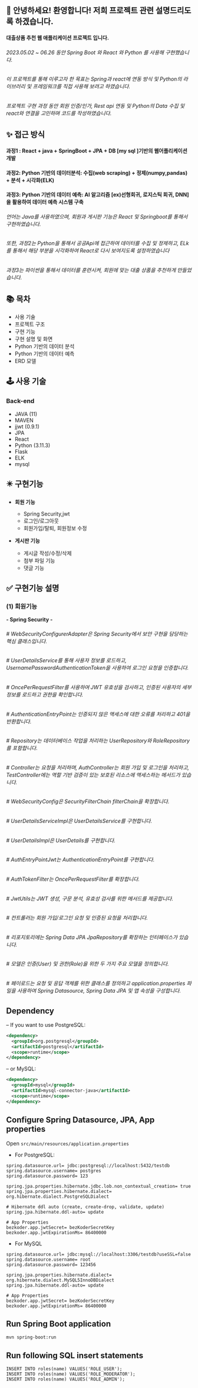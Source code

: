 ## 👋 안녕하세요! 환영합니다! 저희 프로젝트 관련 설명드리도록 하겠습니다.

#### 대출상품 추천 웹 애플리케이션 프로젝트 입니다.

###### 2023.05.02 ~ 06.26 동안 Spring Boot 와 React 와 Python 를 사용해 구현했습니다.
###### 이 프로젝트를 통해 이루고자 한 목표는 Spring과 react에 연동 방식 및 Python의 라이브러리 및 프레임워크를 직접 사용해 보려고 하였습니다.
###### 프로젝트 구현 과정 동안 회원 인증/인가, Rest api 연동 및 Python의 Data 수집 및 react와 연결을 고민하며 코드를 작성하였습니다.

## ✨ 접근 방식

#### 과정1 : React + java + SpringBoot + JPA + DB [my sql ]기반의 웹어플리케이션 개발

#### 과정2: Python 기반의 데이터분석: 수집(web scraping) + 정제(numpy,pandas) + 분석 + 시각화(ELK)

#### 과정3: Python 기반의 데이터 예측: AI 알고리즘 [ex)선형회귀, 로지스틱 회귀, DNN]을 활용하여 데이터 예측 시스템 구축

###### 언어는 Java를 사용하였으며, 회원과 게시판 기능은 React 및 Springboot를 통해서 구현하였습니다.

###### 또한, 과정2는 Python을 통해서 공공Api에 접근하여 데이터를 수집 및 정제하고, ELk를 통해서 해당 부분을 시각화하여 React로 다시 보여지도록 설정하였습니다

###### 과정3는 파이썬을 통해서 데이터를 훈련시켜, 회원에 맞는 대출 상품을 추천하게 만들었습니다.

## 📚 목차

- 사용 기술
- 프로젝트 구조
- 구현 기능
- 구현 설명 및 화면
- Python 기반의 데이터 분석
- Python 기반의 데이터 예측
- ERD 모델

## 🕹 사용 기술

### Back-end

+ JAVA (11)
+ MAVEN
+ jjwt (0.9.1)
+ JPA
+ React
+ Python (3.11.3)
+ Flask
+ ELK
+ mysql

## ✴️ 구현기능

* **회원 기능**
  - Spring Security,jwt
  - 로그인/로그아웃
  - 회원가입/탈퇴, 회원정보 수정
    
* **게시판 기능**
  - 게시글 작성/수정/삭제
  - 첨부 파일 기능
  - 댓글 기능

## ✅ 구현기능 설명

### (1) 회원기능

**- Spring Security -**
###### # WebSecurityConfigurerAdapter은 Spring Security에서 보안 구현을 담당하는 핵심 클래스입니다.
###### # UserDetailsService를 통해 사용자 정보를 로드하고, UsernamePasswordAuthenticationToken을 사용하여 로그인 요청을 인증합니다.
###### # OncePerRequestFilter를 사용하여 JWT 유효성을 검사하고, 인증된 사용자의 세부 정보를 로드하고 권한을 확인합니다.
###### # AuthenticationEntryPoint는 인증되지 않은 액세스에 대한 오류를 처리하고 401을 반환합니다.
###### # Repository는 데이터베이스 작업을 처리하는 UserRepository와 RoleRepository를 포함합니다.
###### # Controller는 요청을 처리하며, AuthController는 회원 가입 및 로그인을 처리하고, TestController에는 역할 기반 검증이 있는 보호된 리소스에 액세스하는 메서드가 있습니다.
###### # WebSecurityConfig은 SecurityFilterChain filterChain을 확장합니다.
###### # UserDetailsServiceImpl은 UserDetailsService를 구현합니다.
###### # UserDetailsImpl은 UserDetails를 구현합니다.
###### # AuthEntryPointJwt는 AuthenticationEntryPoint를 구현합니다.
###### # AuthTokenFilter는 OncePerRequestFilter를 확장합니다.
###### # JwtUtils는 JWT 생성, 구문 분석, 유효성 검사를 위한 메서드를 제공합니다.
###### # 컨트롤러는 회원 가입/로그인 요청 및 인증된 요청을 처리합니다.
###### # 리포지토리에는 Spring Data JPA JpaRepository를 확장하는 인터페이스가 있습니다.
###### # 모델은 인증(User) 및 권한(Role)을 위한 두 가지 주요 모델을 정의합니다.
###### # 페이로드는 요청 및 응답 객체를 위한 클래스를 정의하고 application.properties 파일을 사용하여 Spring Datasource, Spring Data JPA 및 앱 속성을 구성합니다.

## Dependency
– If you want to use PostgreSQL:
```xml
<dependency>
  <groupId>org.postgresql</groupId>
  <artifactId>postgresql</artifactId>
  <scope>runtime</scope>
</dependency>
```
– or MySQL:
```xml
<dependency>
  <groupId>mysql</groupId>
  <artifactId>mysql-connector-java</artifactId>
  <scope>runtime</scope>
</dependency>
```
## Configure Spring Datasource, JPA, App properties
Open `src/main/resources/application.properties`
- For PostgreSQL:
```
spring.datasource.url= jdbc:postgresql://localhost:5432/testdb
spring.datasource.username= postgres
spring.datasource.password= 123

spring.jpa.properties.hibernate.jdbc.lob.non_contextual_creation= true
spring.jpa.properties.hibernate.dialect= org.hibernate.dialect.PostgreSQLDialect

# Hibernate ddl auto (create, create-drop, validate, update)
spring.jpa.hibernate.ddl-auto= update

# App Properties
bezkoder.app.jwtSecret= bezKoderSecretKey
bezkoder.app.jwtExpirationMs= 86400000
```
- For MySQL
```
spring.datasource.url= jdbc:mysql://localhost:3306/testdb?useSSL=false
spring.datasource.username= root
spring.datasource.password= 123456

spring.jpa.properties.hibernate.dialect= org.hibernate.dialect.MySQL5InnoDBDialect
spring.jpa.hibernate.ddl-auto= update

# App Properties
bezkoder.app.jwtSecret= bezKoderSecretKey
bezkoder.app.jwtExpirationMs= 86400000
```
## Run Spring Boot application
```
mvn spring-boot:run
```

## Run following SQL insert statements
```
INSERT INTO roles(name) VALUES('ROLE_USER');
INSERT INTO roles(name) VALUES('ROLE_MODERATOR');
INSERT INTO roles(name) VALUES('ROLE_ADMIN');
```
